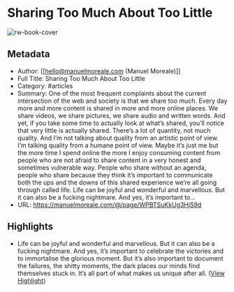 # Sharing Too Much About Too Little

![rw-book-cover](https://manuelmoreale.com/favicon.ico)

## Metadata
- Author: [[hello@manuelmoreale.com (Manuel Moreale)]]
- Full Title: Sharing Too Much About Too Little
- Category: #articles
- Summary: One of the most frequent complaints about the current intersection of the web and society is that we share too much. Every day more and more content is shared in more and more online places. We share videos, we share pictures, we share audio and written words. And yet, if you take some time to actually look at what’s shared, you’ll notice that very little is actually shared. There’s a lot of quantity, not much quality. And I’m not talking about quality from an artistic point of view. I’m talking quality from a humane point of view.
Maybe it’s just me but the more time I spend online the more I enjoy consuming content from people who are not afraid to share content in a very honest and sometimes vulnerable way. People who share without an agenda, people who share because they think it’s important to communicate both the ups and the downs of this shared experience we’re all going through called life.
Life can be joyful and wonderful and marvellous. But it can also be a fucking nightmare. And yes, it’s important to...
- URL: https://manuelmoreale.com/@/page/WPBTSuKkUg3HjS9d

## Highlights
- Life can be joyful and wonderful and marvellous. But it can also be a fucking nightmare. And yes, it’s important to celebrate the victories and to immortalise the glorious moment. But it’s also important to document the failures, the shitty moments, the dark places our minds find themselves stuck in. It’s all part of what makes us unique after all. ([View Highlight](https://read.readwise.io/read/01hxrg9egtbpjvx5xeme74ksaz))
